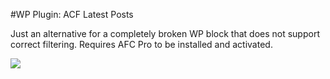 
#WP Plugin: ACF Latest Posts

Just an alternative for a completely broken WP block that does not support correct filtering. 
Requires AFC Pro to be installed and activated.

![](https://i.imgur.com/5QCaINu.png) 

